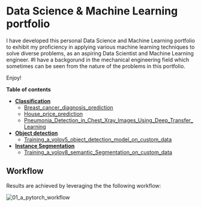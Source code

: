 # Data Science & Machine Learning portfolio
I have developed this personal Data Science and Machine Learning portfolio to exhibit my proficiency in applying various machine learning techniques to solve diverse problems, as an aspiring Data Scientist and Machine Learning engineer. #I have a backgorund in the mechanical engineering field which sometimes can be seen from the nature of the problems in this portfolio.

Enjoy!

**Table of contents**
- [**Classification**](/projects/classification)
  - [Breast_cancer_diagnosis_prediction](/projects/classification/Binary_classifcation_for_breast_cancer_diagnosis.ipynb)
  - [House_price_prediction](/projects/classification/House_price_prediction_on_the_California_Housing_dataset.ipynb) 
  - [Pneumonia_Detection_in_Chest_Xray_Images_Using_Deep_Transfer_Learning](/projects/classification/Efficient_Pneumonia_Detection_in_Chest_Xray_Images_Using_Deep_Transfer_Learning/)
- [**Object detection**](/projects/object_detection)
  - [Training_a_yolov5_object_detection_model_on_custom_data](/projects/object_detection/Training_a_yolov5_object_detection_model_on_custom_data.ipynb)
- [**Instance Segmentation**](/projects/instance_segmentation/)
  - [Training_a_yolov8_semantic_Segmentation_on_custom_data](/projects/instance_segmentation/Training_a_yolov8_semantic_Segmentation_on_custom_data.ipynb)

## Workflow
Results are achieved by leveraging the the following workflow:

![01_a_pytorch_workflow](https://user-images.githubusercontent.com/75247240/211261407-5afcb13c-43ef-4aeb-9fcc-080053c3ad39.png)


